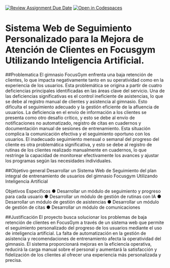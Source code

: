 [![Review Assignment Due Date](https://classroom.github.com/assets/deadline-readme-button-22041afd0340ce965d47ae6ef1cefeee28c7c493a6346c4f15d667ab976d596c.svg)](https://classroom.github.com/a/Ql3zNhp1)
[![Open in Codespaces](https://classroom.github.com/assets/launch-codespace-2972f46106e565e64193e422d61a12cf1da4916b45550586e14ef0a7c637dd04.svg)](https://classroom.github.com/open-in-codespaces?assignment_repo_id=18683862)

# Sistema Web de Seguimiento Personalizado para la Mejora de Atención de Clientes en Focusgym Utilizando Inteligencia Artificial.

##Problematica
El gimnasio FocusGym enfrenta una baja retención de clientes, lo que impacta negativamente tanto en su operatividad como en la experiencia de los usuarios. Esta problemática se origina a partir de cuatro deficiencias principales identificadas en las áreas clave del servicio.
Una de las deficiencias significativas es el control ineficiente de asistencias, lo que se debe al registro manual de clientes y asistencia al gimnasio. Esto dificulta el seguimiento adecuado y la gestión eficiente de la afluencia de usuarios.
La deficiencia en el envío de información a los clientes se presenta como otro desafío crítico, y esto se debe al envío de notificaciones no automatizado, registro de citas en cuadernos y documentación manual de sesiones de entrenamiento. Esta situación complica la comunicación efectiva y el seguimiento oportuno con los usuarios.
El inadecuado seguimiento mensual o semanal del progreso del cliente es otra problemática significativa, y esto se debe al registro de rutinas de los clientes realizado manualmente en cuadernos, lo que restringe la capacidad de monitorear efectivamente los avances y ajustar los programas según las necesidades individuales.

##Objetivo general
Desarrollar un Sistema Web de Seguimiento del plan integral de
entrenamiento de usuarios del gimnasio Focusgym Utilizando Inteligencia
Artificial

Objetivos Específicos
● Desarrollar un módulo de seguimiento y progreso para cada usuario
● Desarrollar un módulo de gestión de rutinas con IA
● Desarrollar un módulo de gestión de asistencias
● Desarrollar un módulo de gestión de citas
● Desarrollar un módulo de comunicaciones

##Justificación
El proyecto busca solucionar los problemas de baja retención de clientes en FocusGym a través de un sistema web que permite el seguimiento personalizado del progreso de los usuarios mediante el uso de inteligencia artificial. La falta de automatización en la gestión de asistencia y recomendaciones de entrenamiento afecta la operatividad del gimnasio. El sistema proporcionará mejoras en la eficiencia operativa, reducirá la carga manual sobre el personal y aumentará la satisfacción y fidelización de los clientes al ofrecer una experiencia más personalizada y precisa.

